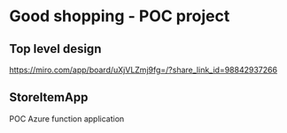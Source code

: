 # Good shopping - POC project

## Top level design 

https://miro.com/app/board/uXjVLZmj9fg=/?share_link_id=98842937266

## StoreItemApp

POC Azure function application